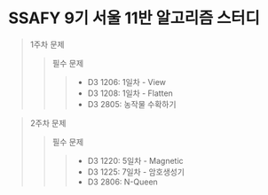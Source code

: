 SSAFY 9기 서울 11반 알고리즘 스터디
================================

> 1주차 문제
> > 필수 문제
> > > * D3 1206: 1일차 - View
> > > * D3 1208: 1일차 - Flatten
> > > * D3 2805: 농작물 수확하기

> 2주차 문제
> > 필수 문제
> > > * D3 1220: 5일차 - Magnetic
> > > * D3 1225: 7일차 - 암호생성기
> > > * D3 2806: N-Queen
